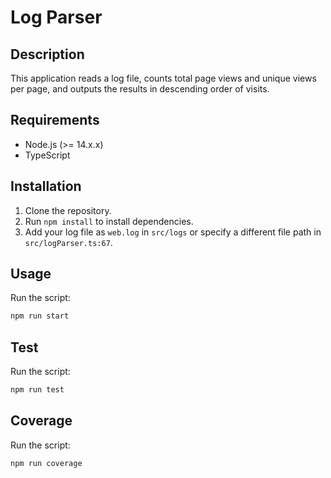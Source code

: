# Log Parser

## Description

This application reads a log file, counts total page views and unique views per page, and outputs the results in descending order of visits.

## Requirements

- Node.js (>= 14.x.x)
- TypeScript

## Installation

1. Clone the repository.
2. Run `npm install` to install dependencies.
3. Add your log file as `web.log` in `src/logs` or specify a different file path in `src/logParser.ts:67`.

## Usage

Run the script:

```bash
npm run start
```

## Test

Run the script:

```bash
npm run test
```

## Coverage

Run the script:

```bash
npm run coverage
```
